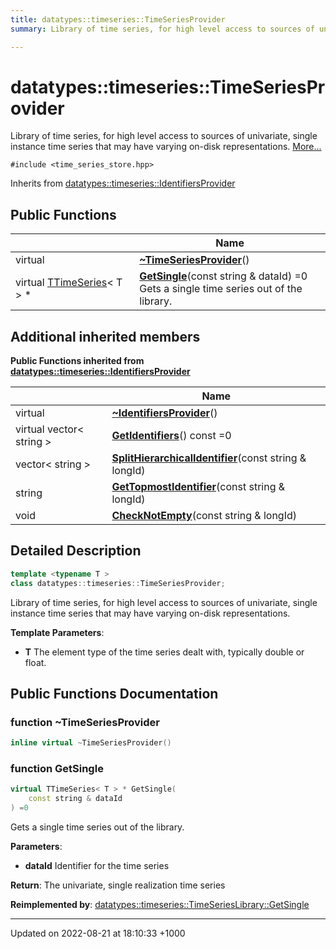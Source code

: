 ```yaml
---
title: datatypes::timeseries::TimeSeriesProvider
summary: Library of time series, for high level access to sources of univariate, single instance time series that may have varying on-disk representations. 

---
```


# datatypes::timeseries::TimeSeriesProvider



Library of time series, for high level access to sources of univariate, single instance time series that may have varying on-disk representations.  [More...](#detailed-description)


`#include <time_series_store.hpp>`

Inherits from [datatypes::timeseries::IdentifiersProvider](/uchronia-ts-doc/cpp/Classes/classdatatypes_1_1timeseries_1_1IdentifiersProvider/)

## Public Functions

|                | Name           |
| -------------- | -------------- |
| virtual | **[~TimeSeriesProvider](/uchronia-ts-doc/cpp/Classes/classdatatypes_1_1timeseries_1_1TimeSeriesProvider/#function-~timeseriesprovider)**() |
| virtual [TTimeSeries](/uchronia-ts-doc/cpp/Classes/classdatatypes_1_1timeseries_1_1TTimeSeries/)< T > * | **[GetSingle](/uchronia-ts-doc/cpp/Classes/classdatatypes_1_1timeseries_1_1TimeSeriesProvider/#function-getsingle)**(const string & dataId) =0<br>Gets a single time series out of the library.  |

## Additional inherited members

**Public Functions inherited from [datatypes::timeseries::IdentifiersProvider](/uchronia-ts-doc/cpp/Classes/classdatatypes_1_1timeseries_1_1IdentifiersProvider/)**

|                | Name           |
| -------------- | -------------- |
| virtual | **[~IdentifiersProvider](/uchronia-ts-doc/cpp/Classes/classdatatypes_1_1timeseries_1_1IdentifiersProvider/#function-~identifiersprovider)**() |
| virtual vector< string > | **[GetIdentifiers](/uchronia-ts-doc/cpp/Classes/classdatatypes_1_1timeseries_1_1IdentifiersProvider/#function-getidentifiers)**() const =0 |
| vector< string > | **[SplitHierarchicalIdentifier](/uchronia-ts-doc/cpp/Classes/classdatatypes_1_1timeseries_1_1IdentifiersProvider/#function-splithierarchicalidentifier)**(const string & longId) |
| string | **[GetTopmostIdentifier](/uchronia-ts-doc/cpp/Classes/classdatatypes_1_1timeseries_1_1IdentifiersProvider/#function-gettopmostidentifier)**(const string & longId) |
| void | **[CheckNotEmpty](/uchronia-ts-doc/cpp/Classes/classdatatypes_1_1timeseries_1_1IdentifiersProvider/#function-checknotempty)**(const string & longId) |


## Detailed Description

```cpp
template <typename T >
class datatypes::timeseries::TimeSeriesProvider;
```

Library of time series, for high level access to sources of univariate, single instance time series that may have varying on-disk representations. 

**Template Parameters**: 

  * **T** The element type of the time series dealt with, typically double or float. 

## Public Functions Documentation

### function ~TimeSeriesProvider

```cpp
inline virtual ~TimeSeriesProvider()
```


### function GetSingle

```cpp
virtual TTimeSeries< T > * GetSingle(
    const string & dataId
) =0
```

Gets a single time series out of the library. 

**Parameters**: 

  * **dataId** Identifier for the time series


**Return**: The univariate, single realization time series 

**Reimplemented by**: [datatypes::timeseries::TimeSeriesLibrary::GetSingle](/uchronia-ts-doc/cpp/Classes/classdatatypes_1_1timeseries_1_1TimeSeriesLibrary/#function-getsingle)


-------------------------------

Updated on 2022-08-21 at 18:10:33 +1000